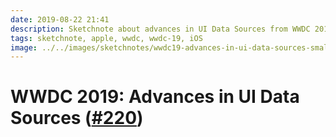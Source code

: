 ```yaml
---
date: 2019-08-22 21:41
description: Sketchnote about advances in UI Data Sources from WWDC 2019
tags: sketchnote, apple, wwdc, wwdc-19, iOS
image: ../../images/sketchnotes/wwdc19-advances-in-ui-data-sources-small.jpg
---
```


# WWDC 2019: Advances in UI Data Sources ([#220](developer.apple.com/wwdc19/220))
